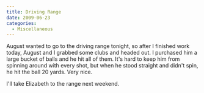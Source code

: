 ```yaml
---
title: Driving Range
date: 2009-06-23
categories: 
  - Miscellaneous
---
```


August wanted to go to the driving range tonight, so after I finished work today, August and I grabbed some clubs and headed out. I purchased him a large bucket of balls and he hit all of them. It's hard to keep him from spinning around with every shot, but when he stood straight and didn't spin, he hit the ball 20 yards. Very nice.

I'll take Elizabeth to the range next weekend.
